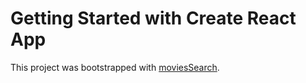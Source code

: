 # Getting Started with Create React App

This project was bootstrapped with [moviesSearch](https://mity88-ender.github.io/project2022/).

